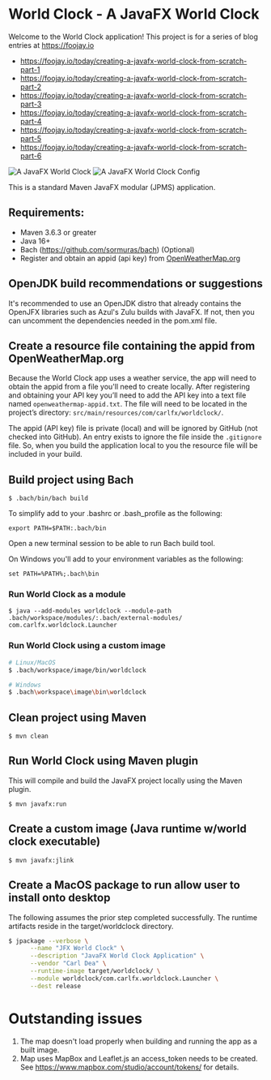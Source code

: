 # World Clock - A JavaFX World Clock
Welcome to the World Clock application! This project is for a series of blog entries at https://foojay.io  

- https://foojay.io/today/creating-a-javafx-world-clock-from-scratch-part-1
- https://foojay.io/today/creating-a-javafx-world-clock-from-scratch-part-2
- https://foojay.io/today/creating-a-javafx-world-clock-from-scratch-part-3
- https://foojay.io/today/creating-a-javafx-world-clock-from-scratch-part-4
- https://foojay.io/today/creating-a-javafx-world-clock-from-scratch-part-5
- https://foojay.io/today/creating-a-javafx-world-clock-from-scratch-part-6

![A JavaFX World Clock](https://github.com/carldea/worldclock/blob/main/world-clock-part1_1.png?raw=true)
![A JavaFX World Clock Config](https://github.com/carldea/worldclock/blob/main/world-clock-part3_1.png?raw=true)

This is a standard Maven JavaFX modular (JPMS) application.

## Requirements:
- Maven 3.6.3 or greater
- Java 16+
- Bach (https://github.com/sormuras/bach) (Optional)
- Register and obtain an appid (api key) from [OpenWeatherMap.org](https://openweathermap.org/)

## OpenJDK build recommendations or suggestions
It's recommended to use an OpenJDK distro that already contains the OpenJFX libraries such as Azul's Zulu builds with JavaFX.
If not, then you can uncomment the dependencies needed in the pom.xml file.

## Create a resource file containing the appid from OpenWeatherMap.org
Because the World Clock app uses a weather service, the app will need to obtain the appid from a file you'll need to create locally. After registering and obtaining your API key you’ll need to add the API key into a text file named `openweathermap-appid.txt`. The file will need to be located in the project’s directory: `src/main/resources/com/carlfx/worldclock/`.

The appid (API key) file is private (local) and will be ignored by GitHub (not checked into GitHub). An entry exists to ignore the file inside the `.gitignore` file. So, when you build the application local to you the resource file will be included in your build.
## Build project using Bach

`$ .bach/bin/bach build`

To simplify add to your .bashrc or .bash_profile as the following:

`export PATH=$PATH:.bach/bin`

Open a new terminal session to be able to run Bach build tool.

On Windows you'll add to your environment variables as the following:

`set PATH=%PATH%;.bach\bin`

### Run World Clock as a module 

`$ java --add-modules worldclock --module-path .bach/workspace/modules/:.bach/external-modules/ com.carlfx.worldclock.Launcher`

### Run World Clock using a custom image

```bash
# Linux/MacOS
$ .bach/workspace/image/bin/worldclock
```

```bash
# Windows 
$ .bach\workspace\image\bin\worldclock
```

## Clean project using Maven

`$ mvn clean`

## Run World Clock using Maven plugin
This will compile and build the JavaFX project locally using the Maven plugin.

`$ mvn javafx:run`

## Create a custom image (Java runtime w/world clock executable)
`$ mvn javafx:jlink`

## Create a MacOS package to run allow user to install onto desktop
The following assumes the prior step completed successfully. The runtime artifacts reside in the target/worldclock directory.
```bash
$ jpackage --verbose \
      --name "JFX World Clock" \
      --description "JavaFX World Clock Application" \
      --vendor "Carl Dea" \
      --runtime-image target/worldclock/ \
      --module worldclock/com.carlfx.worldclock.Launcher \
      --dest release
```

# Outstanding issues
1. The map doesn't load properly when building and running the app as a built image.
2. Map uses MapBox and Leaflet.js an access_token needs to be created. See https://www.mapbox.com/studio/account/tokens/ for details.
